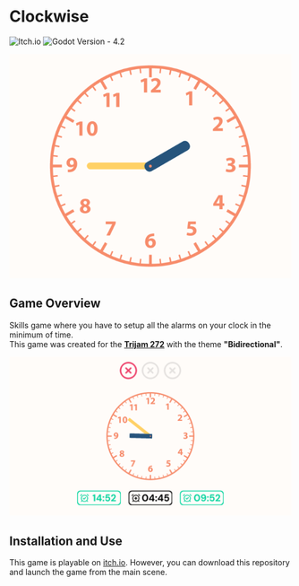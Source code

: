 # Clockwise

![Itch.io](https://img.shields.io/badge/Itch-%23FF0B34.svg?style=flat&logo=Itch.io&logoColor=white)
![Godot Version - 4.2](https://img.shields.io/badge/Godot_Version-4.2-2ea44f?logo=godotengine)

![clockwise cover](/docs/clockwise_cover.png)

## Game Overview
Skills game where you have to setup all the alarms on your clock in the minimum of time.
</br>
This game was created for the **[Trijam 272](https://itch.io/jam/trijam-272)** with the theme **"Bidirectional"**.

![clockwise gameplay](/docs/clockwise_gameplay.png)

## Installation and Use
This game is playable on [itch.io](https://thededemon.itch.io/clockwise). However, you can download this repository and launch the game from the main scene.
